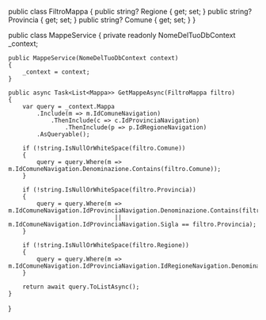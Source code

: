 public class FiltroMappa
{
    public string? Regione { get; set; }
    public string? Provincia { get; set; }
    public string? Comune { get; set; }
}

public class MappeService
{
    private readonly NomeDelTuoDbContext _context;

    public MappeService(NomeDelTuoDbContext context)
    {
        _context = context;
    }

    public async Task<List<Mappa>> GetMappeAsync(FiltroMappa filtro)
    {
        var query = _context.Mappa
            .Include(m => m.IdComuneNavigation)
                .ThenInclude(c => c.IdProvinciaNavigation)
                    .ThenInclude(p => p.IdRegioneNavigation)
            .AsQueryable();

        if (!string.IsNullOrWhiteSpace(filtro.Comune))
        {
            query = query.Where(m => m.IdComuneNavigation.Denominazione.Contains(filtro.Comune));
        }

        if (!string.IsNullOrWhiteSpace(filtro.Provincia))
        {
            query = query.Where(m => m.IdComuneNavigation.IdProvinciaNavigation.Denominazione.Contains(filtro.Provincia) 
                                  || m.IdComuneNavigation.IdProvinciaNavigation.Sigla == filtro.Provincia);
        }

        if (!string.IsNullOrWhiteSpace(filtro.Regione))
        {
            query = query.Where(m => m.IdComuneNavigation.IdProvinciaNavigation.IdRegioneNavigation.Denominazione.Contains(filtro.Regione));
        }

        return await query.ToListAsync();
    }
}

